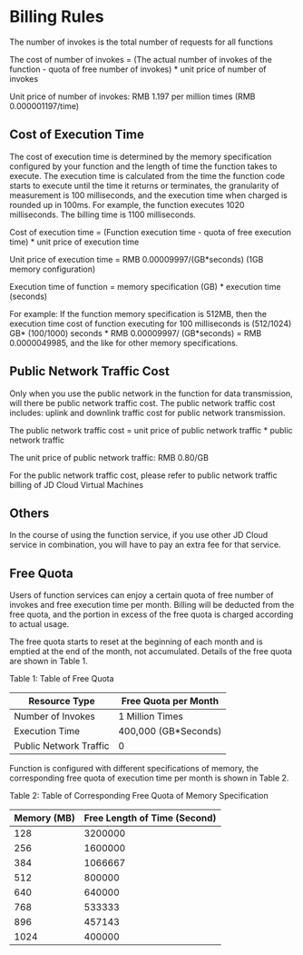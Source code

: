 # Billing Rules



The number of invokes is the total number of requests for all functions

The cost of number of invokes = (The actual number of invokes of the function - quota of free number of invokes) * unit price of number of invokes

Unit price of number of invokes: RMB 1.197 per million times (RMB 0.000001197/time)

 

## Cost of Execution Time

 The cost of execution time is determined by the memory specification configured by your function and the length of time the function takes to execute. The execution time is calculated from the time the function code starts to execute until the time it returns or terminates, the granularity of measurement is 100 milliseconds, and the execution time when charged is rounded up in 100ms. For example, the function executes 1020 milliseconds. The billing time is 1100 milliseconds.

Cost of execution time = (Function execution time - quota of free execution time) * unit price of execution time

Unit price of execution time = RMB 0.00009997/(GB*seconds) (1GB memory configuration)

Execution time of function = memory specification (GB) * execution time (seconds)

For example: If the function memory specification is 512MB, then the execution time cost of function executing for 100 milliseconds is (512/1024) GB* (100/1000) seconds * RMB 0.00009997/ (GB*seconds) = RMB 0.0000049985, and the like for other memory specifications.

 
## Public Network Traffic Cost 

Only when you use the public network in the function for data transmission, will there be public network traffic cost. The public network traffic cost includes: uplink and downlink traffic cost for public network transmission.

The public network traffic cost = unit price of public network traffic * public network traffic

The unit price of public network traffic: RMB 0.80/GB

For the public network traffic cost, please refer to public network traffic billing of JD Cloud Virtual Machines

 

## Others

In the course of using the function service, if you use other JD Cloud service in combination, you will have to pay an extra fee for that service.

 

## Free Quota

Users of function services can enjoy a certain quota of free number of invokes and free execution time per month. Billing will be deducted from the free quota, and the portion in excess of the free quota is charged according to actual usage.

The free quota starts to reset at the beginning of each month and is emptied at the end of the month, not accumulated. Details of the free quota are shown in Table 1.

Table 1: Table of Free Quota

| Resource Type | Free Quota per Month |
| -------- | ------------ |
| Number of Invokes | 1 Million Times      |
| Execution Time | 400,000 (GB*Seconds) |
| Public Network Traffic | 0            |

 

Function is configured with different specifications of memory, the corresponding free quota of execution time per month is shown in Table 2.

Table 2: Table of Corresponding Free Quota of Memory Specification

| Memory (MB) | Free Length of Time (Second) |
| ---------- | -------------- |
| 128        | 3200000        |
| 256        | 1600000        |
| 384        | 1066667        |
| 512        | 800000         |
| 640        | 640000         |
| 768        | 533333         |
| 896        | 457143         |
| 1024       | 400000         |
